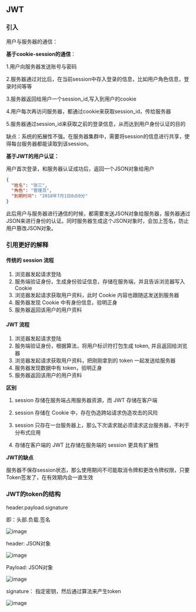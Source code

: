 

## JWT

### 引入

用户与服务器的通信：

**基于cookie-session的通信**：

1.用户向服务器发送账号与密码

2.服务器通过对比后，在当前session中存入登录的信息，比如用户角色信息，登录时间等等

3.服务器返回给用户一个session_id,写入到用户的cookie

4.用户每次再访问服务器，都通过cookie来获取session_id，传给服务器

5.服务器通过session_id来获取之前的登录信息，从而达到用户身份认证的目的

缺点：系统的拓展性不强。在服务器集群中，需要将session的信息进行共享，使得每台服务器都能读取到该session。

**基于JWT的用户认证：**

用户首次登录，和服务器认证成功后，返回一个JSON对象给用户

```json
{
  "姓名": "张三",
  "角色": "管理员",
  "到期时间": "2018年7月1日0点0分"
}
```

此后用户与服务器进行通信的时候，都需要发送JSON对象给服务器，服务器通过JSON来进行身份的认证。同时服务器生成这个JSON对象时，会加上签名，防止用户篡改JSON对象。

### 引用更好的解释

#### 传统的 session 流程

1. 浏览器发起请求登陆
2. 服务端验证身份，生成身份验证信息，存储在服务端，并且告诉浏览器写入 Cookie
3. 浏览器发起请求获取用户资料，此时 Cookie 内容也跟随这发送到服务器
4. 服务器发现 Cookie 中有身份信息，验明正身
5. 服务器返回该用户的用户资料

#### JWT 流程

1. 浏览器发起请求登陆
2. 服务端验证身份，根据算法，将用户标识符打包生成 token, 并且返回给浏览器
3. 浏览器发起请求获取用户资料，把刚刚拿到的 token 一起发送给服务器
4. 服务器发现数据中有 token，验明正身
5. 服务器返回该用户的用户资料

**区别**

1. session 存储在服务端占用服务器资源，而 JWT 存储在客户端

2. session 存储在 Cookie 中，存在伪造跨站请求伪造攻击的风险

3. session 只存在一台服务器上，那么下次请求就必须请求这台服务器，不利于分布式应用

4. 存储在客户端的 JWT 比存储在服务端的 session 更具有扩展性

   

**JWT的缺点**

服务器不保存session状态，那么使用期间不可能取消令牌和更改令牌权限，只要Token签发了，在有效期内会一直生效

### JWT的token的结构

header.payload.signature

即：头部.负载.签名

![image](https://tvax4.sinaimg.cn/large/0085EwgIgy1goak3m58wgj30sf07mmzl.jpg)

header: JSON对象

![image](https://tva1.sinaimg.cn/large/0085EwgIgy1goak5kh8zrj30wr0admye.jpg)

Payload: JSON对象

![image](https://tvax4.sinaimg.cn/large/0085EwgIgy1goak6ekblrj30wu0lwwgz.jpg)

signature： 指定密钥，然后通过算法来产生token

![image](https://tvax4.sinaimg.cn/large/0085EwgIgy1goak7nohsjj30y30aydh9.jpg)

